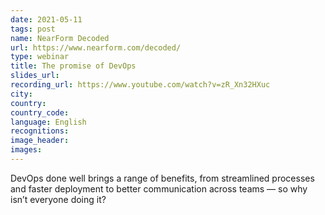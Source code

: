 ```yaml
---
date: 2021-05-11
tags: post
name: NearForm Decoded
url: https://www.nearform.com/decoded/
type: webinar
title: The promise of DevOps
slides_url:
recording_url: https://www.youtube.com/watch?v=zR_Xn32HXuc
city: 
country: 
country_code: 
language: English
recognitions:
image_header:
images:
---
```


DevOps done well brings a range of benefits, from streamlined processes and faster deployment to better communication across teams — so why isn’t everyone doing it?
